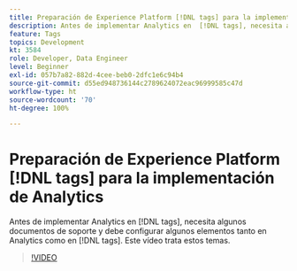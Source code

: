 ```yaml
---
title: Preparación de Experience Platform [!DNL tags] para la implementación de Analytics
description: Antes de implementar Analytics en  [!DNL tags], necesita algunos documentos de soporte y debe configurar algunos elementos tanto en Analytics como en  [!DNL tags]. Este vídeo trata estos temas.
feature: Tags
topics: Development
kt: 3584
role: Developer, Data Engineer
level: Beginner
exl-id: 057b7a82-882d-4cee-beb0-2dfc1e6c94b4
source-git-commit: d55ed948736144c2789624072eac96999585c47d
workflow-type: ht
source-wordcount: '70'
ht-degree: 100%

---
```


# Preparación de Experience Platform [!DNL tags] para la implementación de Analytics

Antes de implementar Analytics en [!DNL tags], necesita algunos documentos de soporte y debe configurar algunos elementos tanto en Analytics como en [!DNL tags]. Este vídeo trata estos temas.

>[!VIDEO](https://video.tv.adobe.com/v/28752/?quality=12&learn=on)
